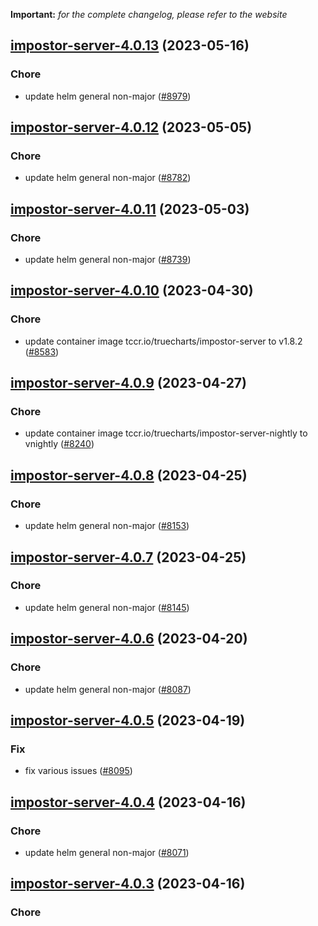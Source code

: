 **Important:**
*for the complete changelog, please refer to the website*




## [impostor-server-4.0.13](https://github.com/truecharts/charts/compare/impostor-server-4.0.12...impostor-server-4.0.13) (2023-05-16)

### Chore

- update helm general non-major ([#8979](https://github.com/truecharts/charts/issues/8979))
  
  


## [impostor-server-4.0.12](https://github.com/truecharts/charts/compare/impostor-server-4.0.11...impostor-server-4.0.12) (2023-05-05)

### Chore

- update helm general non-major ([#8782](https://github.com/truecharts/charts/issues/8782))
  
  


## [impostor-server-4.0.11](https://github.com/truecharts/charts/compare/impostor-server-4.0.10...impostor-server-4.0.11) (2023-05-03)

### Chore

- update helm general non-major ([#8739](https://github.com/truecharts/charts/issues/8739))
  
  


## [impostor-server-4.0.10](https://github.com/truecharts/charts/compare/impostor-server-4.0.9...impostor-server-4.0.10) (2023-04-30)

### Chore

- update container image tccr.io/truecharts/impostor-server to v1.8.2 ([#8583](https://github.com/truecharts/charts/issues/8583))
  
  


## [impostor-server-4.0.9](https://github.com/truecharts/charts/compare/impostor-server-4.0.8...impostor-server-4.0.9) (2023-04-27)

### Chore

- update container image tccr.io/truecharts/impostor-server-nightly to vnightly ([#8240](https://github.com/truecharts/charts/issues/8240))
  
  


## [impostor-server-4.0.8](https://github.com/truecharts/charts/compare/impostor-server-4.0.7...impostor-server-4.0.8) (2023-04-25)

### Chore

- update helm general non-major ([#8153](https://github.com/truecharts/charts/issues/8153))
  
  


## [impostor-server-4.0.7](https://github.com/truecharts/charts/compare/impostor-server-4.0.6...impostor-server-4.0.7) (2023-04-25)

### Chore

- update helm general non-major ([#8145](https://github.com/truecharts/charts/issues/8145))
  
  


## [impostor-server-4.0.6](https://github.com/truecharts/charts/compare/impostor-server-4.0.5...impostor-server-4.0.6) (2023-04-20)

### Chore

- update helm general non-major ([#8087](https://github.com/truecharts/charts/issues/8087))
  
  


## [impostor-server-4.0.5](https://github.com/truecharts/charts/compare/impostor-server-4.0.4...impostor-server-4.0.5) (2023-04-19)

### Fix

- fix various issues ([#8095](https://github.com/truecharts/charts/issues/8095))
  
  


## [impostor-server-4.0.4](https://github.com/truecharts/charts/compare/impostor-server-4.0.3...impostor-server-4.0.4) (2023-04-16)

### Chore

- update helm general non-major ([#8071](https://github.com/truecharts/charts/issues/8071))
  
  


## [impostor-server-4.0.3](https://github.com/truecharts/charts/compare/impostor-server-4.0.2...impostor-server-4.0.3) (2023-04-16)

### Chore
